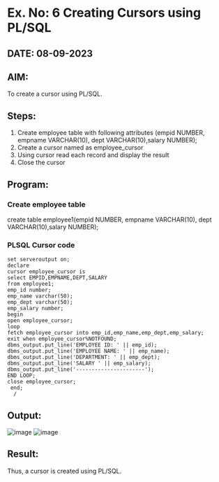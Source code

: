 # Ex. No: 6 Creating Cursors using PL/SQL
## DATE: 08-09-2023
## AIM: 
To create a cursor using PL/SQL.

## Steps:
1. Create employee table with following attributes (empid NUMBER, empname VARCHAR(10), dept VARCHAR(10),salary NUMBER);
2. Create a cursor named as employee_cursor
3. Using cursor read each record and display the result
4. Close the cursor

## Program:
### Create employee table
create table employee1(empid NUMBER, empname VARCHAR(10), dept VARCHAR(10),salary NUMBER);
### PLSQL Cursor code
```
set serveroutput on;
declare
cursor employee_cursor is
select EMPID,EMPNAME,DEPT,SALARY
from employee1;
emp_id number;
emp_name varchar(50);
emp_dept varchar(50);
emp_salary number;
begin
open employee_cursor;
loop
fetch employee_cursor into emp_id,emp_name,emp_dept,emp_salary;
exit when employee_cursor%NOTFOUND;
dbms_output.put_line('EMPLOYEE ID: ' || emp_id);
dbms_output.put_line('EMPLOYEE NAME: ' || emp_name);
dbms_output.put_line('DEPARTMENT: ' || emp_dept);
dbms_output.put_line('SALARY ' || emp_salary);
dbms_output.put_line('----------------------');
END LOOP;
close employee_cursor;
 end;
  /
```
  
## Output:
![image](https://github.com/Priya-Loganathan/Ex-no-6-Creating-Cursors-using-PL-SQL/assets/121166075/e655a5ac-9dc5-4361-9612-1979d0c8aed0)
![image](https://github.com/Priya-Loganathan/Ex-no-6-Creating-Cursors-using-PL-SQL/assets/121166075/b3fab0d1-9d58-49d8-9eb2-8af85596a7cb)

## Result:
Thus, a cursor is created using PL/SQL.
